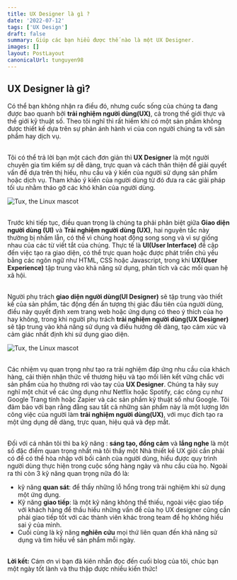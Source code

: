 ```yaml
---
title: UX Designer là gì ?
date: '2022-07-12'
tags: ['UX Design']
draft: false
summary: Giúp các bạn hiểu được thế nào là một UX Designer.
images: []
layout: PostLayout
canonicalUrl: tunguyen98
---
```


## UX Designer là gì?

Có thể bạn không nhận ra điều đó, nhưng cuốc sống của chúng ta đang được bao quanh bởi **trải nghiệm người dùng(UX)**, cả trong thế giới thực và thế giới kỹ thuật số. Theo tôi nghĩ thì rất hiếm khi có một sản phẩm không được thiết kế dựa trên sự phản ánh hành vi của con người chúng ta với sản phẩm hay dịch vụ.

\
Tôi có thể trả lời bạn một cách đơn giản thì **UX Designer** là một người chuyên gia tìm kiếm sự dễ dàng, trực quan và cách thân thiện để giải quyết vấn đề dựa trên thị hiếu, nhu cầu và ý kiến ​​của người sử dụng sản phẩm hoặc dịch vụ. Tham khảo ý kiến của người dùng từ đó đưa ra các giải pháp tối ưu nhằm tháo gỡ các khó khăn của người dùng.

![Tux, the Linux mascot](/static/images/retina_1708x683_0905-Top_5_Most_Common_UX_Mistakes_That_Designers_Make_Dan-Newsletter-9b3b7d8105a22825811a7e58aacc5942.png)

\
Trước khi tiếp tục, điều quan trọng là chúng ta phải phân biệt giữa **Giao diện người dùng (UI)** và **Trải nghiệm người dùng (UX)**, hai nguyên tắc này thường bị nhầm lẫn, có thể vì chúng hoạt động song song và vì sự giống nhau của các từ viết tắt của chúng. Thực tế là **UI(User Interface)** đề cập đến việc tạo ra giao diện, có thể trực quan hoặc được phát triển chủ yếu bằng các ngôn ngữ như HTML, CSS hoặc Javascript, trong khi **UX(User Experience)** tập trung vào khả năng sử dụng, phân tích và các mối quan hệ xã hội.

\
Người phụ trách **giao diện người dùng(UI Designer)** sẽ tập trung vào thiết kế của sản phẩm, tác động đến ấn tượng thị giác đầu tiên của người dùng, điều này quyết định xem trang web hoặc ứng dụng có theo ý thích của họ hay không, trong khi người phụ trách **trải nghiệm người dùng(UX Designer)** sẽ tập trung vào khả năng sử dụng và điều hướng dễ dàng, tạo cảm xúc và cảm giác nhất định khi sử dụng giao diện.

![Tux, the Linux mascot](/static/images/maxresdefault.jpeg)

\
Các nhiệm vụ quan trọng như tạo ra trải nghiệm đáp ứng nhu cầu của khách hàng, cải thiện nhận thức về thương hiệu và tạo mối liên kết vững chắc với sản phẩm của họ thường rơi vào tay của **UX Designer**. Chúng ta hãy suy nghĩ một chút về các ứng dụng như Netflix hoặc Spotify, các công cụ như Google Trang tính hoặc Zapier và các sản phẩm kỹ thuật số như Google. Tôi đảm bảo với bạn rằng đằng sau tất cả những sản phẩm này là một lượng lớn công việc của người làm **trải nghiệm người dùng(UX)**, với mục đích tạo ra một ứng dụng dễ dàng, trực quan, hiệu quả và đẹp mắt.

\
Đối với cá nhân tôi thì ba kỹ năng : **sáng tạo, đồng cảm** và **lắng nghe** là một số đặc điểm quan trọng nhất mà tôi thấy một Nhà thiết kế UX giỏi cần phải có để có thể hòa nhập với bối cảnh của người dùng, hiểu được quy trình người dùng thực hiện trong cuộc sống hàng ngày và nhu cầu của họ. Ngoài ra thì còn 3 kỹ năng quan trọng nữa đó là:

- kỹ năng **quan sát**: để thấy những lỗ hổng trong trải nghiệm khi sử dụng một ứng dụng.
- Kỹ năng **giao tiếp**: là một kỹ năng không thể thiếu, ngoài việc giao tiếp với khách hàng để thấu hiểu những vấn đề của họ UX designer cũng cần phải giao tiếp tốt với các thành viên khác trong team để họ không hiểu sai ý của mình.
- Cuối cùng là kỹ năng **nghiên cứu** mọi thứ liên quan đến khả năng sử dụng và tìm hiểu về sản phẩm mỗi ngày.

\
**Lời kết:** Cám ơn vì bạn đã kiên nhẫn đọc đến cuối blog của tôi, chúc bạn một ngày tốt lành và thu thập được nhiều kiến thức!
